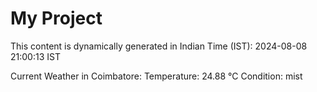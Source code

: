 # My Project

This content is dynamically generated in Indian Time (IST): 2024-08-08 21:00:13 IST


Current Weather in Coimbatore:
Temperature: 24.88 °C
Condition: mist
